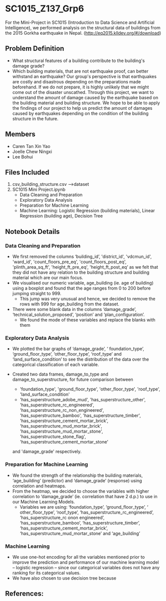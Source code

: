 # SC1015_Z137_Grp6
For the Mini-Project in SC1015 (Introduction to Data Science and Artificial Intelligence), we performed analysis on the structural data of buildings from the 2015 Gorkha earthquake in Nepal. (http://eq2015.klldev.org/#/download)

## Problem Definition
- What structural features of a building contribute to the building's damage grade?
- Which building materials, that are not earthquake proof, can better withstand an earthquake?
Our group's perspective is that earthquakes are costly and disastrous depending on the preparations made beforehand. If we do not prepare, it is highly unlikely that we might come out of the disaster unscathed. Through this project, we want to understand the amount of damage caused by the earthquake based on the building material and building structure. We hope to be able to apply the findings of our project to help us predict the amount of damages caused by earthquakes depending on the condition of the building structure in the future. 

## Members
-	Caren Tan Xin Yao
-	Joelle Chew Ningxi
-	Lee Bohui

## Files Included
1.	csv_building_structure.csv -->dataset
2.	SC1015 Mini Project.ipynb
      - Data Cleaning and Preparation
      - Exploratory Data Analysis
      - Preparation for Machine Learning
      - Machine Learning: Logistic Regression (building materials), Linear Regression (building age), Decision Tree

## Notebook Details
### Data Cleaning and Preparation
-	We first removed the columns ‘building_id’, 'district_id', 'vdcmun_id', 'ward_id', 'count_floors_pre_eq', 'count_floors_post_eq', 'plinth_area_sq_ft', 'height_ft_pre_eq', 'height_ft_post_eq’ as we felt that they did not have any relation to the building structure and building material which are our main focus.
-	We visualised our numeric variable, age_building (ie. age of building) using a boxplot and found that the age ranges from 0 to 200 before jumping straight to 999. 
    - This jump was very unusual and hence, we decided to remove the rows with 999 for age_building from the dataset.
- There were some blank data in the columns ‘damage_grade’, ‘technical_solution_proposed’, ‘position’ and ‘plan_configuration’.
  -	We found the mode of these variables and replace the blanks with them
### Exploratory Data Analysis
-	We plotted the bar graphs of ‘damage_grade’, ‘ foundation_type’, ‘ground_floor_type’, ‘other_floor_type’, ‘roof_type’ and ‘land_surface_condition’ to see the distribution of the data over the categorical classification of each variable.
-	Created two data frames, damage_to_type and damage_to_superstructure, for future comparison between
    -	 'foundation_type', 'ground_floor_type', 'other_floor_type', 'roof_type', 'land_surface_condition' 
    -	'has_superstructure_adobe_mud', 'has_superstructure_other', 'has_superstructure_rc_engineered', 'has_superstructure_rc_non_engineered', 'has_superstructure_bamboo', 'has_superstructure_timber', 'has_superstructure_cement_mortar_brick', 'has_superstructure_mud_mortar_brick', 'has_superstructure_mud_mortar_stone', 'has_superstructure_stone_flag', 'has_superstructure_cement_mortar_stone' 

    and 'damage_grade' respectively.
### Preparation for Machine Learning
- We found the strength of the relationship the building materials, ‘age_building’ (predictor) and ‘damage_grade’ (response) using correlation and heatmaps.
- From the heatmap, we decided to choose the variables with higher correlation to ‘damage_grade’ (ie. correlation that have 2 d.p.) to use in our Machine Learning Models.
    - Variables we are using: ‘foundation_type’, ‘ground_floor_type’, ‘ other_floor_type’, ‘roof_type’, ‘has_superstructure_rc_engineered’, ‘has_superstructure_rc onon engineered’, ‘has_superstructure_bamboo’, ‘has_superstructure_timber’, ‘has_superstructure_cement_mortar_brick’, ‘has_superstructure_mud_mortar_stone’ and ‘age_building’
### Machine Learning
-	We use one-hot encoding for all the variables mentioned prior to improve the prediction and performance of our machine learning model – logistic regression – since our categorical variables does not have any ranking for its categorical values.
-	We have also chosen to use decision tree because 

## References:
